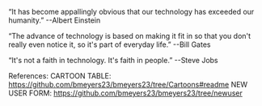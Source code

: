 “It has become appallingly obvious that our technology has exceeded our humanity.” --Albert Einstein

“The advance of technology is based on making it fit in so that you don't really even notice it, so it's part of everyday life.” --Bill Gates

“It's not a faith in technology. It's faith in people.” --Steve Jobs

References:
CARTOON TABLE: https://github.com/bmeyers23/bmeyers23/tree/Cartoons#readme
NEW USER FORM: https://github.com/bmeyers23/bmeyers23/tree/newuser
